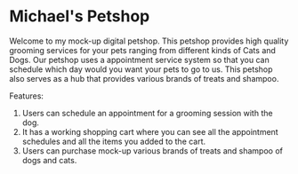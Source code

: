 # Michael's Petshop

Welcome to my mock-up digital petshop.
This petshop provides high quality grooming services for your pets ranging from different kinds of Cats and Dogs. Our petshop uses a appointment service system so 
that you can schedule which day would you want your pets to go to us. This petshop also serves as a hub that provides various brands of treats and shampoo.

Features:
1. Users can schedule an appointment for a grooming session with the dog.
2. It has a working shopping cart where you can see all the appointment schedules and all the items you added to the cart. 
3. Users can purchase mock-up various brands of treats and shampoo of dogs and cats.
